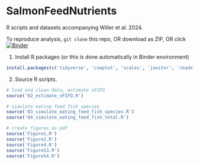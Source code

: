 # SalmonFeedNutrients



R scripts and datasets accompanying Willer et al. 2024. 



To reproduce analysis, ```git clone``` this repo, OR download as ZIP, OR click [![Binder](https://mybinder.org/badge_logo.svg)](https://mybinder.org/v2/gh/jpwrobinson/SalmonFeedNutrients/main?urlpath=rstudio) 

1. Install R packages (or this is done automatically in Binder environment)

```R
install.packages(c('tidyverse', 'cowplot', 'scales', 'janitor', 'readxl', 'ggridges', 'ggradar', 'Hmisc'))
```

2. Source R scripts.

```R
# load and clean data, estimate nFIFO
source('02_estimate_nFIFO.R')

# simulate eating feed fish species
source('03_simulate_eating_feed_fish_species.R')
source('04_simulate_eating_feed_fish_total.R')

# create figures as pdf
source('Figure1.R')
source('Figure2.R')
source('Figure4.R')
source('FigureS3.R')
source('FigureS4.R')
```

